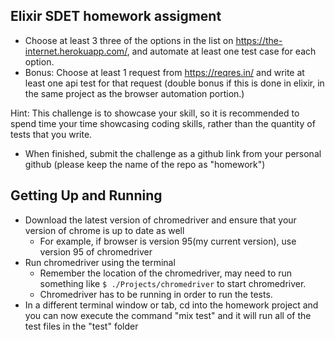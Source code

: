 ## Elixir SDET homework assigment

- Choose at least 3 three of the options in the list on https://the-internet.herokuapp.com/, and automate at least one test case for each option.
- Bonus: Choose at least 1 request from https://reqres.in/ and write at least one api test for that request (double bonus if this is done in elixir, in the same project as the browser automation portion.)

Hint:
This challenge is to showcase your skill, so it is recommended to spend time your time showcasing coding skills, rather than the quantity of tests that you write.

- When finished, submit the challenge as a github link from your personal github (please keep the name of the repo as "homework")


## Getting Up and Running

- Download the latest version of chromedriver and ensure that your version of chrome is up to date as well
    - For example, if browser is version 95(my current version), use version 95 of chromedriver
- Run chromedriver using the terminal
    - Remember the location of the chromedriver, may need to run something like ```$ ./Projects/chromedriver``` to start chromedriver.
    - Chromedriver has to be running in order to run the tests.
- In a different terminal window or tab, cd into the homework project and you can now execute the command "mix test" and it will run all of the test files in the "test" folder


